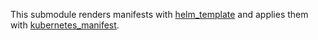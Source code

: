 This submodule renders manifests with
[helm_template](https://registry.terraform.io/providers/hashicorp/helm/latest/docs/data-sources/template)
and applies them with
[kubernetes_manifest](https://registry.terraform.io/providers/hashicorp/kubernetes/latest/docs/resources/manifest).
